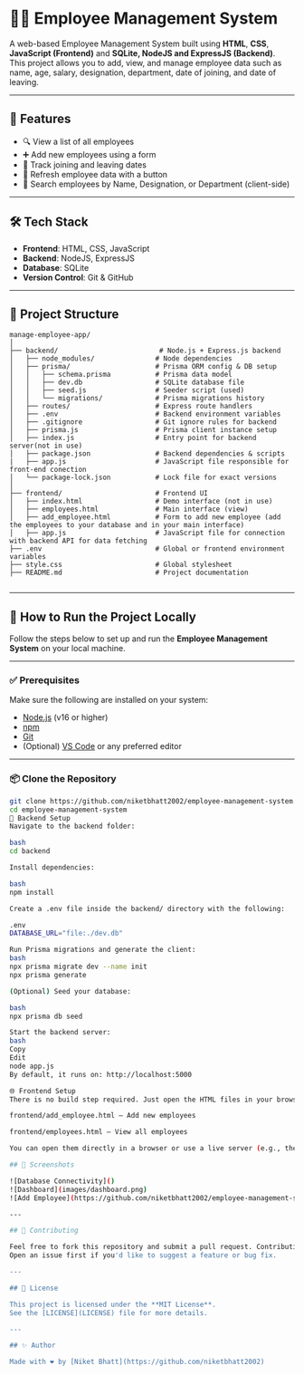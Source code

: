 
# 👩‍💼 Employee Management System

A web-based Employee Management System built using **HTML**, **CSS**, **JavaScript (Frontend)** and **SQLite, NodeJS and ExpressJS (Backend)**.  
This project allows you to add, view, and manage employee data such as name, age, salary, designation, department, date of joining, and date of leaving.

---

## 🚀 Features

- 🔍 View a list of all employees  
- ➕ Add new employees using a form  
- 📅 Track joining and leaving dates  
- 🔄 Refresh employee data with a button  
- 🔎 Search employees by Name, Designation, or Department (client-side)  


---

## 🛠 Tech Stack

- **Frontend**: HTML, CSS, JavaScript  
- **Backend**: NodeJS, ExpressJS
- **Database**: SQLite  
- **Version Control**: Git & GitHub  

---

## 📁 Project Structure

```
manage-employee-app/
│
├── backend/                         # Node.js + Express.js backend
│   ├── node_modules/               # Node dependencies
│   ├── prisma/                     # Prisma ORM config & DB setup
│   │   ├── schema.prisma           # Prisma data model
│   │   ├── dev.db                  # SQLite database file
│   │   ├── seed.js                 # Seeder script (used)
│   │   └── migrations/             # Prisma migrations history
│   ├── routes/                     # Express route handlers
│   ├── .env                        # Backend environment variables
│   ├── .gitignore                  # Git ignore rules for backend
│   ├── prisma.js                   # Prisma client instance setup
│   ├── index.js                    # Entry point for backend server(not in use)
│   ├── package.json                # Backend dependencies & scripts
|   ├── app.js                      # JavaScript file responsible for front-end conection
│   └── package-lock.json           # Lock file for exact versions
│
├── frontend/                       # Frontend UI
│   ├── index.html                  # Demo interface (not in use)
│   ├── employees.html              # Main interface (view)
│   ├── add_employee.html           # Form to add new employee (add the employees to your database and in your main interface)
│   ├── app.js                      # JavaScript file for connection with backend API for data fetching
├── .env                            # Global or frontend environment variables
├── style.css                       # Global stylesheet
├── README.md                       # Project documentation


```

---

## 🚀 How to Run the Project Locally

Follow the steps below to set up and run the **Employee Management System** on your local machine.



---

### ✅ Prerequisites

Make sure the following are installed on your system:

- [Node.js](https://nodejs.org/) (v16 or higher)
- [npm](https://www.npmjs.com/)
- [Git](https://git-scm.com/)
- (Optional) [VS Code](https://code.visualstudio.com/) or any preferred editor

---

### 📦 Clone the Repository

```bash
git clone https://github.com/niketbhatt2002/employee-management-system.git
cd employee-management-system
📁 Backend Setup
Navigate to the backend folder:

bash
cd backend

Install dependencies:

bash
npm install

Create a .env file inside the backend/ directory with the following:

.env
DATABASE_URL="file:./dev.db"

Run Prisma migrations and generate the client:
bash
npx prisma migrate dev --name init
npx prisma generate

(Optional) Seed your database:

bash
npx prisma db seed

Start the backend server:
bash
Copy
Edit
node app.js
By default, it runs on: http://localhost:5000

🌐 Frontend Setup
There is no build step required. Just open the HTML files in your browser:

frontend/add_employee.html – Add new employees

frontend/employees.html – View all employees

You can open them directly in a browser or use a live server (e.g., the VS Code Live Server extension).

## 📸 Screenshots

![Database Connectivity]()
![Dashboard](images/dashboard.png)
![Add Employee](https://github.com/niketbhatt2002/employee-management-system/blob/main/Screenshot%202025-04-21%20131957.png) 

---

## 🤝 Contributing

Feel free to fork this repository and submit a pull request. Contributions are always welcome!  
Open an issue first if you'd like to suggest a feature or bug fix.

---

## 📄 License

This project is licensed under the **MIT License**.  
See the [LICENSE](LICENSE) file for more details.

---

## ✨ Author

Made with ❤️ by [Niket Bhatt](https://github.com/niketbhatt2002)

```

